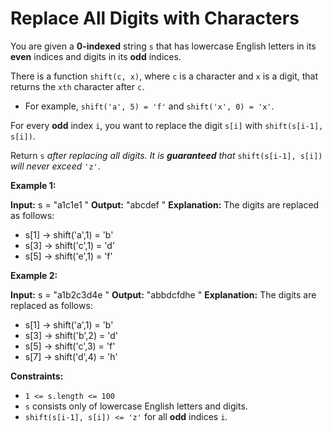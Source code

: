 # Replace All Digits with Characters

You are given a **0-indexed** string `s` that has lowercase English letters in its **even** indices and digits in its **odd** indices.

There is a function `shift(c, x)`, where `c` is a character and `x` is a digit, that returns the `xth` character after `c`.

* For example, `shift('a', 5) = 'f'` and `shift('x', 0) = 'x'`.

For every **odd** index `i`, you want to replace the digit `s[i]` with `shift(s[i-1], s[i])`.

Return `s` _after replacing all digits. It is **guaranteed** that_ `shift(s[i-1], s[i])` _will never exceed_ `'z'`.

**Example 1:**

**Input:** s =  "a1c1e1 "
**Output:**  "abcdef "
**Explanation:** The digits are replaced as follows:

* s\[1\] -> shift('a',1) = 'b'
* s\[3\] -> shift('c',1) = 'd'
* s\[5\] -> shift('e',1) = 'f'

**Example 2:**

**Input:** s =  "a1b2c3d4e "
**Output:**  "abbdcfdhe "
**Explanation:** The digits are replaced as follows:

* s\[1\] -> shift('a',1) = 'b'
* s\[3\] -> shift('b',2) = 'd'
* s\[5\] -> shift('c',3) = 'f'
* s\[7\] -> shift('d',4) = 'h'

**Constraints:**

* `1 <= s.length <= 100`
* `s` consists only of lowercase English letters and digits.
* `shift(s[i-1], s[i]) <= 'z'` for all **odd** indices `i`.
